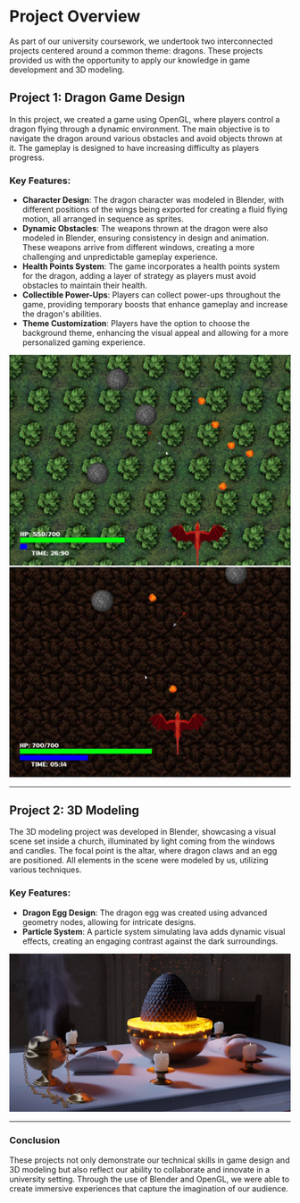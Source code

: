 # Project Overview

As part of our university coursework, we undertook two interconnected projects centered around a common theme: dragons. These projects provided us with the opportunity to apply our knowledge in game development and 3D modeling.

## Project 1: Dragon Game Design

In this project, we created a game using OpenGL, where players control a dragon flying through a dynamic environment. The main objective is to navigate the dragon around various obstacles and avoid objects thrown at it. The gameplay is designed to have increasing difficulty as players progress.

### Key Features:
- **Character Design**: The dragon character was modeled in Blender, with different positions of the wings being exported for creating a fluid flying motion, all arranged in sequence as sprites.
- **Dynamic Obstacles**: The weapons thrown at the dragon were also modeled in Blender, ensuring consistency in design and animation. These weapons arrive from different windows, creating a more challenging and unpredictable gameplay experience.
- **Health Points System**: The game incorporates a health points system for the dragon, adding a layer of strategy as players must avoid obstacles to maintain their health.
- **Collectible Power-Ups**: Players can collect power-ups throughout the game, providing temporary boosts that enhance gameplay and increase the dragon's abilities.
- **Theme Customization**: Players have the option to choose the background theme, enhancing the visual appeal and allowing for a more personalized gaming experience.


![Dragon Game - Forest theme](Img/Dragon_forest.png)
![Dragon Game - Mountain theme](Img/Dragon_mountain.png)

---

## Project 2: 3D Modeling

The 3D modeling project was developed in Blender, showcasing a visual scene set inside a church, illuminated by light coming from the windows and candles. The focal point is the altar, where dragon claws and an egg are positioned. All elements in the scene were modeled by us, utilizing various techniques.

### Key Features:
- **Dragon Egg Design**: The dragon egg was created using advanced geometry nodes, allowing for intricate designs.
- **Particle System**: A particle system simulating lava adds dynamic visual effects, creating an engaging contrast against the dark surroundings.

![3D Modeling Project](Img/Closeup.png)

---

### Conclusion

These projects not only demonstrate our technical skills in game design and 3D modeling but also reflect our ability to collaborate and innovate in a university setting. Through the use of Blender and OpenGL, we were able to create immersive experiences that capture the imagination of our audience.
